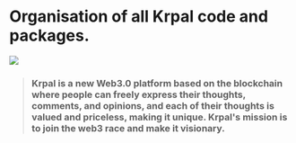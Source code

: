 # Organisation of all Krpal code and packages.

![](https://s8.gifyu.com/images/logic.js.png)

> ### Krpal is a new Web3.0 platform based on the blockchain where people can freely express their thoughts, comments, and opinions, and each of their thoughts is valued and priceless, making it unique. Krpal's mission is to join the web3 race and make it visionary.
